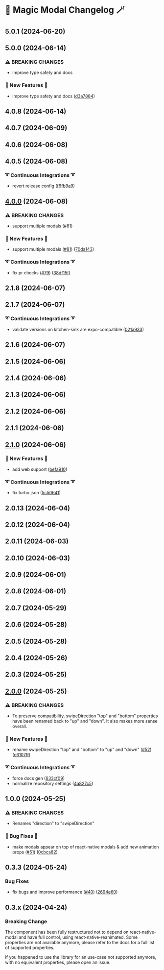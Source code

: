 # 🦄 Magic Modal Changelog 🪄

## 5.0.1 (2024-06-20)

## 5.0.0 (2024-06-14)


### ⚠ BREAKING CHANGES

* improve type safety and docs

### :stars: New Features :stars:

* improve type safety and docs ([d3a7884](https://github.com/GSTJ/react-native-magic-modal/commit/d3a78842b7da87436abd163dc8ac0735a7264e7c))

## 4.0.8 (2024-06-14)

## 4.0.7 (2024-06-09)

## 4.0.6 (2024-06-08)

## 4.0.5 (2024-06-08)


### :curly_loop: Continuous Integrations :curly_loop:

* revert release config ([f6fb9a9](https://github.com/GSTJ/react-native-magic-modal/commit/f6fb9a907d59f35136d3baa51ebb1f3cbc22b084))

## [4.0.0](https://github.com/GSTJ/react-native-magic-modal/compare/2.1.8...4.0.5) (2024-06-08)

### ⚠ BREAKING CHANGES

- support multiple modals (#81)

### :stars: New Features :stars:

- support multiple modals ([#81](https://github.com/GSTJ/react-native-magic-modal/issues/81)) ([70da143](https://github.com/GSTJ/react-native-magic-modal/commit/70da143bb546cbb57ede01c9aca6b0595f34e0d1))

### :curly_loop: Continuous Integrations :curly_loop:

- fix pr checks ([#79](https://github.com/GSTJ/react-native-magic-modal/issues/79)) ([38df15f](https://github.com/GSTJ/react-native-magic-modal/commit/38df15f4b469a570a8d7a480c127a09fe9254245))

## 2.1.8 (2024-06-07)

## 2.1.7 (2024-06-07)

### :curly_loop: Continuous Integrations :curly_loop:

- validate versions on kitchen-sink are expo-compatible ([021a933](https://github.com/GSTJ/react-native-magic-modal/commit/021a933e07d442c6cc3065b5fed986b61cd8941e))

## 2.1.6 (2024-06-07)

## 2.1.5 (2024-06-06)

## 2.1.4 (2024-06-06)

## 2.1.3 (2024-06-06)

## 2.1.2 (2024-06-06)

## 2.1.1 (2024-06-06)

## [2.1.0](https://github.com/GSTJ/react-native-magic-modal/compare/2.0.13...2.1.0) (2024-06-06)

### :stars: New Features :stars:

- add web support ([befa910](https://github.com/GSTJ/react-native-magic-modal/commit/befa9105ad2fb5d0e49a128491f12f32c5c755d1))

### :curly_loop: Continuous Integrations :curly_loop:

- fix turbo json ([5c50641](https://github.com/GSTJ/react-native-magic-modal/commit/5c506410afc76d1348e414235476db9fa157d950))

## 2.0.13 (2024-06-04)

## 2.0.12 (2024-06-04)

## 2.0.11 (2024-06-03)

## 2.0.10 (2024-06-03)

## 2.0.9 (2024-06-01)

## 2.0.8 (2024-06-01)

## 2.0.7 (2024-05-29)

## 2.0.6 (2024-05-28)

## 2.0.5 (2024-05-28)

## 2.0.4 (2024-05-26)

## 2.0.3 (2024-05-25)

## [2.0.0](https://github.com/GSTJ/react-native-magic-modal/compare/1.0.0...2.0.0) (2024-05-25)

### ⚠ BREAKING CHANGES

- To preserve compatibility, swipeDirection "top" and
  "bottom" properties have been renamed back to "up" and "down". It also
  makes more sense overall.

### :stars: New Features :stars:

- rename swipeDirection "top" and "bottom" to "up" and "down" ([#52](https://github.com/GSTJ/react-native-magic-modal/issues/52)) ([c6107ff](https://github.com/GSTJ/react-native-magic-modal/commit/c6107ff49e197eba852cfa0cc0b23d6f2106b1e6))

### :curly_loop: Continuous Integrations :curly_loop:

- force docs gen ([633cf09](https://github.com/GSTJ/react-native-magic-modal/commit/633cf09da9c14d52f318315300d6014016312dfc))
- normalize repository settings ([4a827c5](https://github.com/GSTJ/react-native-magic-modal/commit/4a827c5ffd43c88da278fe81424df96c009ec3f6))

## 1.0.0 (2024-05-25)

### ⚠ BREAKING CHANGES

- Renames "direction" to "swipeDirection"

### :hammer: Bug Fixes :hammer:

- make modals appear on top of react-native modals & add new animation props ([#51](https://github.com/GSTJ/react-native-magic-modal/issues/51)) ([0cbca82](https://github.com/GSTJ/react-native-magic-modal/commit/0cbca82ca8033772d4bb996d26e7b1af7da7d76d))

## 0.3.3 (2024-05-24)

### Bug Fixes

- fix bugs and improve performance ([#40](https://github.com/GSTJ/react-native-magic-modal/issues/40)) ([2694e60](https://github.com/GSTJ/react-native-magic-modal/commit/2694e60291a4ede152168601d7c962b910885c43))

## 0.3.x (2024-04-24)

### Breaking Change

The component has been fully restructured not to depend on react-native-modal and have full control, using react-native-reanimated. Some properties are not available anymore, please refer to the docs for a full list of supported properties.

If you happened to use the library for an use-case not supported anymore, with no equivalent properties, please open an issue.
